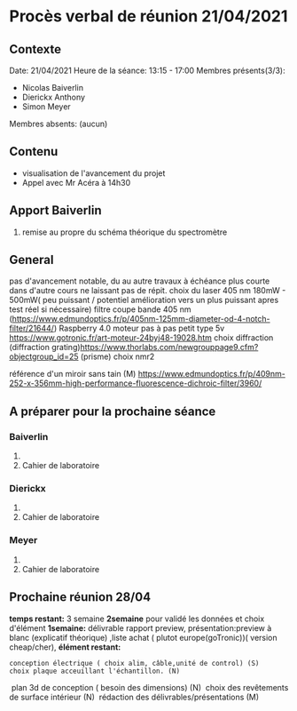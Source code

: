 # Procès verbal de réunion 21/04/2021 

## Contexte

Date: 21/04/2021
Heure de la séance: 13:15 - 17:00
Membres présents(3/3): 

- Nicolas Baiverlin
- Dierickx Anthony
- Simon Meyer

Membres absents:    (aucun)

## Contenu 
- visualisation de l'avancement du projet
- Appel avec Mr Acéra à 14h30

## Apport Baiverlin 
1. remise au propre du schéma théorique du spectromètre

## General

pas d'avancement notable, du au autre travaux à échéance plus courte dans d'autre cours ne laissant pas de répit.
choix du  laser  405 nm  180mW - 500mW( peu puissant / potentiel amélioration vers un plus puissant apres test réel si nécessaire)
filtre coupe bande 405 nm  (https://www.edmundoptics.fr/p/405nm-125mm-diameter-od-4-notch-filter/21644/)
Raspberry 4.0
moteur pas à pas petit type 5v https://www.gotronic.fr/art-moteur-24byj48-19028.htm
choix diffraction		   	(diffraction grating)https://www.thorlabs.com/newgrouppage9.cfm?objectgroup_id=25
										(prisme) choix nmr2

référence d'un miroir sans tain (M) https://www.edmundoptics.fr/p/409nm-252-x-356mm-high-performance-fluorescence-dichroic-filter/3960/

## A préparer pour la prochaine séance

### Baiverlin
1. 
3. Cahier de laboratoire

### Dierickx 
1. 
5. Cahier de laboratoire

### Meyer
1. 
5. Cahier de laboratoire

## Prochaine réunion 28/04 

**temps restant:**
	3 semaine 
				**2semaine** pour validé les données et choix d'élément
				**1semaine:** délivrable rapport preview, présentation:preview à blanc (explicatif théorique) ,liste achat ( plutot europe(goTronic))( version cheap/cher),
**élément restant:**
	
	
	
	conception électrique ( choix alim, câble,unité de control) (S)
	choix plaque acceuillant l'échantillon. (N)
	

​	plan 3d de conception ( besoin des dimensions) (N)
​	choix des revêtements de surface intérieur (N)
​	rédaction des délivrables/présentations (M)